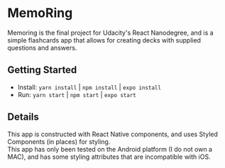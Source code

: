 # MemoRing

Memoring is the final project for Udacity's React Nanodegree, and is a simple flashcards app that allows for creating decks with supplied questions and answers.

## Getting Started

* Install:  `yarn install` | `npm install` | `expo install`
* Run:  `yarn start` | `npm start` | `expo start`

## Details

This app is constructed with React Native components, and uses Styled Components (in places) for styling.  
This app has only been tested on the Android platform (I do not own a MAC), and has some styling attributes that are incompatible with iOS.  